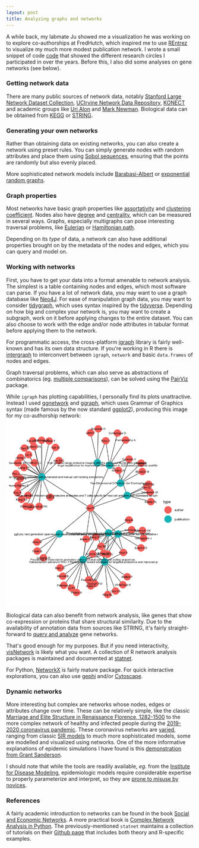 ```yaml
---
layout: post
title: Analyzing graphs and networks
---
```


A while back, my labmate Ju showed me a visualization he was working on to explore co-authorships at FredHutch, which inspired me to use [REntrez](https://cran.r-project.org/web/packages/rentrez/index.html) to visualize my much more modest publication network. I wrote a small snippet of code [code](https://github.com/ptvan/R-snippets/blob/master/coauthor_network.R) that showed the different research circles I participated in over the years. Before this, I also did some analyses on gene networks (see below).

### Getting network data

There are many public sources of network data, notably [Stanford Large Network Dataset Collection](https://snap.stanford.edu/data/), [UCIrvine Network Data Repository](http://networkdata.ics.uci.edu/), [KONECT](http://konect.uni-koblenz.de/networks/) and academic groups like [Uri Alon](http://www.weizmann.ac.il/mcb/UriAlon/download/collection-complex-networks) and [Mark Newman](http://www-personal.umich.edu/~mejn/netdata/). Biological data can be obtained from [KEGG](https://www.genome.jp/kegg/) or [STRING](https://string-db.org/).

### Generating your own networks

Rather than obtaining data on existing networks, you can also create a network using preset rules.  You can simply generate nodes with random attributes and place them using [Sobol sequences](https://cran.r-project.org/web/packages/SobolSequence/vignettes/sobolsequence.html), ensuring that the points are randomly but also evenly placed.

More sophisticated network models include [Barabasi-Albert](https://en.wikipedia.org/wiki/Barab%C3%A1si%E2%80%93Albert_model) or [exponential random graphs](https://en.wikipedia.org/wiki/Exponential_random_graph_models).

### Graph properties

Most networks have basic graph properties like [assortativity](https://en.wikipedia.org/wiki/Assortativity) and [clustering coefficient](https://en.wikipedia.org/wiki/Clustering_coefficient). Nodes also have [degree](https://en.wikipedia.org/wiki/Degree_(graph_theory)) and [centrality](https://en.wikipedia.org/wiki/Centrality), which can be measured in several ways. Graphs, especially multigraphs can pose interesting traversal problems, like [Eulerian](https://en.wikipedia.org/wiki/Hamiltonian_path) or [Hamiltonian path](https://en.wikipedia.org/wiki/Eulerian_path).

Depending on its _type_ of data, a network can also have additional properties brought on by the metadata of the nodes and edges, which you can query and model on.

### Working with networks

First, you have to get your data into a format amenable to network analysis. The simplest is a table containing nodes and edges, which most software can parse. If you have a lot of network data, you may want to use a graph database like [Neo4J](https://neo4j.com/). For ease of manipulation graph data, you may want to consider [tidygraph](https://github.com/thomasp85/tidygraph), which uses syntax inspired by the [tidyverse](https://www.tidyverse.org/). Depending on how big and complex your network is, you may want to create a subgraph, work on it before applying changes to the entire dataset. You can also choose to work with the edge and/or node attributes in tabular format before applying them to the network.

For programmatic access, the cross-platform [igraph](https://igraph.org/r/) library is fairly well-known and has its own data structure. If you're working in R there is [intergraph](https://cran.r-project.org/web/packages/intergraph/) to interconvert between `igraph`, `network` and basic `data.frames` of nodes and edges.

Graph traversal problems, which can also serve as abstractions of combinatorics (eg. [multiple comparisons](https://cran.r-project.org/web/packages/PairViz/vignettes/MultipleComparisons.html)), can be solved using the [PairViz](https://cran.r-project.org/web/packages/PairViz/index.html) package.

While `igraph` has plotting capabilities, I personally find its plots unattractive. Instead I used [ggnetwork](https://briatte.github.io/ggnetwork/) and [ggraph](https://github.com/thomasp85/ggraph), which uses Grammar of Graphics syntax (made famous by the now standard [ggplot2](https://ggplot2.tidyverse.org/)), producing this image for my co-authorship network:
![coauthor-network](/images/coauthor-network.png "coauthor-network.png")

Biological data can also benefit from network analysis, like genes that show co-expression or proteins that share structural similarity. Due to the availability of annotation data from sources like STRING, it's fairly straight-forward to [query and analyze](https://github.com/ptvan/R-snippets/blob/master/gene_networks_analysis.R) gene networks.

That's good enough for my purposes. But if you need interactivity, [visNetwork](https://datastorm-open.github.io/visNetwork/) is likely what you want. A collection of R network analysis packages is maintained and documented at [statnet](https://statnet.org).

For Python, [NetworkX](https://networkx.github.io/) is fairly mature package. For quick interactive explorations, you can also use [gephi](https://gephi.org/) and/or [Cytoscape](https://cytoscape.org/).

### Dynamic networks

More interesting but complex are networks whose nodes, edges or attributes change over time. These can be relatively simple, like the classic [Marriage and Elite Structure in Renaissance Florence, 1282-1500](http://home.uchicago.edu/jpadgett/papers/unpublished/maelite.pdf) to the more complex network of healthy and infected people during the [2019-2020 coronavirus pandemic](https://en.wikipedia.org/wiki/2019%E2%80%9320_coronavirus_pandemic). These coronavirus networks are [varied](https://timmermanreport.com/2020/04/covid-19-models-what-makes-them-tick/), ranging from classic [SIR models](https://en.wikipedia.org/wiki/Compartmental_models_in_epidemiology) to much more sophisticated models, some are modelled and visualized using networks. One of the more informative explanations of epidemic simulations I have found is this [demonstration from Grant Sanderson](https://www.youtube.com/watch?v=gxAaO2rsdIs).

I should note that while the tools are readily available, _eg._ from the [Institute for Disease Modeling](https://www.idmod.org/software), epidemiologic models require considerable expertise to properly parameterize and interpret, so they are [prone to misuse by novices](https://www.tableau.com/about/blog/2020/4/you-are-almost-definitely-not-qualified-make-predictions-about-covid-19).

### References

A fairly academic introduction to networks can be found in the book [Social and Economic Networks](https://web.stanford.edu/~jacksonm/books.html#book). A more practical book is [Complex Network Analysis in Python](http://www.networksciencelab.com/). The previously-mentioned `statnet` maintains a collection of tutorials on their [Github page](https://github.com/statnet/Workshops/wiki) that includes both theory and R-specific examples.
